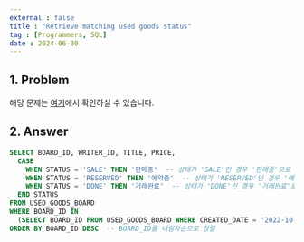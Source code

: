 ```yaml
---
external : false
title : "Retrieve matching used goods status"
tag : [Programmers, SQL]
date : 2024-06-30
---
```


## 1. Problem

해당 문제는 [여기](https://school.programmers.co.kr/learn/courses/30/lessons/164672)에서 확인하실 수 있습니다.

## 2. Answer

```sql
SELECT BOARD_ID, WRITER_ID, TITLE, PRICE, 
  CASE 
    WHEN STATUS = 'SALE' THEN '판매중'  -- 상태가 'SALE'인 경우 '판매중'으로 변환
    WHEN STATUS = 'RESERVED' THEN '예약중'  -- 상태가 'RESERVED'인 경우 '예약중'으로 변환
    WHEN STATUS = 'DONE' THEN '거래완료'  -- 상태가 'DONE'인 경우 '거래완료'로 변환
  END STATUS
FROM USED_GOODS_BOARD
WHERE BOARD_ID IN 
  (SELECT BOARD_ID FROM USED_GOODS_BOARD WHERE CREATED_DATE = '2022-10-05')  -- 생성일이 '2022-10-05'인 게시물의 BOARD_ID를 검색
ORDER BY BOARD_ID DESC  -- BOARD_ID를 내림차순으로 정렬
```
